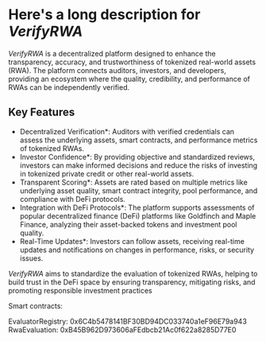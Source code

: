 
# Here's a long description for *VerifyRWA*

*VerifyRWA* is a decentralized platform designed to enhance the transparency, accuracy, and trustworthiness of tokenized real-world assets (RWA). The platform connects auditors, investors, and developers, providing an ecosystem where the quality, credibility, and performance of RWAs can be independently verified.

## Key Features

- Decentralized Verification*: Auditors with verified credentials can assess the underlying assets, smart contracts, and performance metrics of tokenized RWAs.
- Investor Confidence*: By providing objective and standardized reviews, investors can make informed decisions and reduce the risks of investing in tokenized private credit or other real-world assets.
- Transparent Scoring*: Assets are rated based on multiple metrics like underlying asset quality, smart contract integrity, pool performance, and compliance with DeFi protocols.
- Integration with DeFi Protocols*: The platform supports assessments of popular decentralized finance (DeFi) platforms like Goldfinch and Maple Finance, analyzing their asset-backed tokens and investment pool quality.
- Real-Time Updates*: Investors can follow assets, receiving real-time updates and notifications on changes in performance, risks, or security issues.

*VerifyRWA* aims to standardize the evaluation of tokenized RWAs, helping to build trust in the DeFi space by ensuring transparency, mitigating risks, and promoting responsible investment practices


Smart contracts:

EvaluatorRegistry: 0x6C4b5478141BF30BD94DC033740a1eF96E79a943
RwaEvaluation: 0xB45B962D973606aFEdbcb21Ac0f622a8285D77E0
